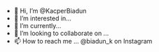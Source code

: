 - 👋 Hi, I’m @KacperBiadun
- 👀 I’m interested in...
- 🌱 I’m currently... 
- 💞️ I’m looking to collaborate on ...
- 📫 How to reach me ... @biadun_k on Instagram

<!---
KacperBiadun/KacperBiadun is a ✨ special ✨ repository because its `README.md` (this file) appears on your GitHub profile.
You can click the Preview link to take a look at your changes.
--->
